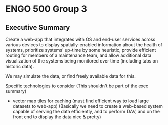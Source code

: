 # ENGO 500 Group 3

## Executive Summary

Create a web-app that integrates with OS and end-user services across various devices to display spatially-enabled information about the health of systems, prioritize systems' up-time by some heuristic, provide efficient routing for members of a maintenance team, and allow additional data visualization of the systems being monitored over time (including tabs on historic data).

We may simulate the data, or find freely available data for this.

Specific technologies to consider (This shouldn't be part of the exec summary)
- vector map tiles for caching (must find efficient way to load large datasets to web-app)
(Basically we need to create a web-based system capable of serving the data efficiently, and to perform DAV, and on the front end to display the data nice & pretty)
